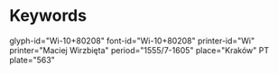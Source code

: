 # Keywords
glyph-id="Wi-10+80208"
font-id="Wi-10+80208"
printer-id="Wi"
printer="Maciej Wirzbięta"
period="1555/7-1605"
place="Kraków"
PT plate="563"
